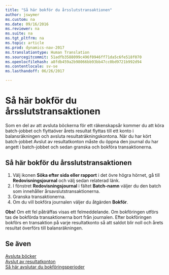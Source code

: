 ```yaml
---
title: "Så här bokför du årsslutstransaktionen"
author: jswymer
ms.custom: na
ms.date: 09/16/2016
ms.reviewer: na
ms.suite: na
ms.tgt_pltfrm: na
ms.topic: article
ms.prod: dynamics-nav-2017
ms.translationtype: Human Translation
ms.sourcegitcommit: 51adfb3588099c496f0946ff71da5c6fe518f070
ms.openlocfilehash: a8fdb459a2b98066bb93bb47cc0bd9721b992d94
ms.contentlocale: sv-se
ms.lasthandoff: 06/26/2017

---
```

# <a name="how-to-post-year-end-closing-entry"></a>Så här bokför du årsslutstransaktionen
Som en del av att avsluta böckerna för ett räkenskapsår kommer du att köra batch-jobbet och flyttaöver årets resultat flyttas till ett konto i balansräkningen och avsluta resultaträkningskontona. När du har kört batch-jobbet Avslut av resultatkonton måste du öppna den journal du har angett i batch-jobbet och sedan granska och bokföra transaktionerna.

## <a name="to-post-the-year-end-closing-entry"></a>Så här bokför du årsslutstransaktionen
1. Välj ikonen **Söka efter sida eller rapport** i det övre högra hörnet, gå till **Redovisningsjournal** och välj sedan relaterad länk.
2. I fönstret **Redovisningsjournal** i fältet **Batch-namn** väljer du den batch som innehåller årsavslutstransaktionerna.
3. Granska transaktionerna.
4. Om du vill bokföra journalen väljer du åtgärden **Bokför**.

**Obs!** Om ett fel påträffas visas ett felmeddelande. Om bokföringen utförs tas de bokförda transaktionerna bort från journalen. Efter bokföringen bokförs en transaktion på varje resultatkonto så att saldot blir noll och årets resultat överförs till balansräkningen.

## <a name="see-also"></a>Se även
[Avsluta böcker](year-close-books.md)  
[Avslut av resultatkonton](year-close-income-statement.md)  
[Så här avslutar du bokföringsperioder](year-close-account-periods.md)  
